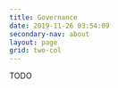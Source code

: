 ```yaml
---
title: Governance
date: 2019-11-26 03:54:09
secondary-nav: about
layout: page
grid: two-col
---
```

TODO
